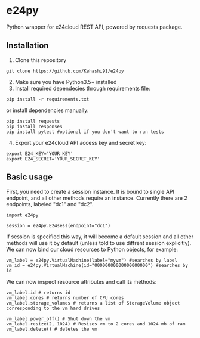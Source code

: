 # e24py

Python wrapper for e24cloud REST API, powered by requests package.

## Installation

1. Clone this repository
```
git clone https://github.com/Kehashi91/e24py
```
2. Make sure you have Python3.5+ installed
3. Install required dependecies through requirements file:
```
pip install -r requirements.txt
```
or install dependencies manually:
```
pip install requests
pip install responses
pip install pytest #optional if you don't want to run tests
```
4. Export your e24cloud API access key and secret key:
```
export E24_KEY='YOUR_KEY'
export E24_SECRET='YOUR_SECRET_KEY'
```

## Basic usage

First, you need to create a session instance. It is bound to single API endpoint, and all other methods require an
instance. Currently there are 2 endpoints, labeled "dc1" and "dc2".

```
import e24py

session = e24py.E24sess(endpoint="dc1")
```
If session is specified this way, it will become a default session and all other methods will use it by default (unless
told to use diffrent session explicitly). We can now bind our cloud resources to Python objects, for example:
```
vm_label = e24py.VirtualMachine(label="myvm") #searches by label
vm_id = e24py.VirtualMachine(id="00000000000000000000") #searches by id
```
We can now inspect resource attributes and call its methods:
```
vm_label.id # returns id
vm_label.cores # returns number of CPU cores
vm_label.storage_volumes # returns a list of StorageVolume object corresponding to the vm hard drives

vm_label.power_off() # Shut down the vm
vm_label.resize(2, 1024) # Resizes vm to 2 cores and 1024 mb of ram
vm_label.delete() # deletes the vm
```



